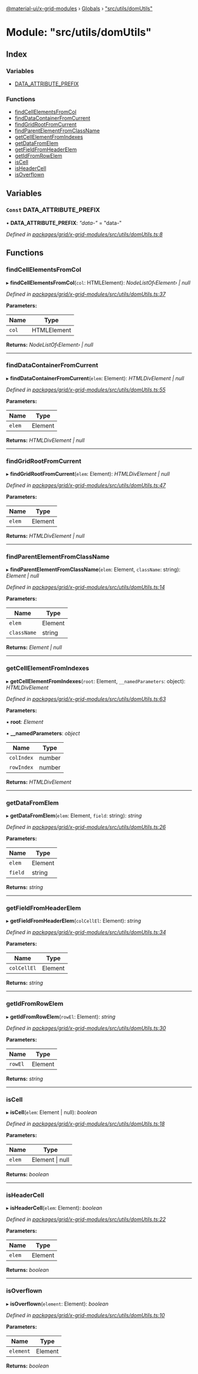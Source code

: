 [@material-ui/x-grid-modules](../README.md) › [Globals](../globals.md) › ["src/utils/domUtils"](_src_utils_domutils_.md)

# Module: "src/utils/domUtils"

## Index

### Variables

- [DATA_ATTRIBUTE_PREFIX](_src_utils_domutils_.md#const-data_attribute_prefix)

### Functions

- [findCellElementsFromCol](_src_utils_domutils_.md#findcellelementsfromcol)
- [findDataContainerFromCurrent](_src_utils_domutils_.md#finddatacontainerfromcurrent)
- [findGridRootFromCurrent](_src_utils_domutils_.md#findgridrootfromcurrent)
- [findParentElementFromClassName](_src_utils_domutils_.md#findparentelementfromclassname)
- [getCellElementFromIndexes](_src_utils_domutils_.md#getcellelementfromindexes)
- [getDataFromElem](_src_utils_domutils_.md#getdatafromelem)
- [getFieldFromHeaderElem](_src_utils_domutils_.md#getfieldfromheaderelem)
- [getIdFromRowElem](_src_utils_domutils_.md#getidfromrowelem)
- [isCell](_src_utils_domutils_.md#iscell)
- [isHeaderCell](_src_utils_domutils_.md#isheadercell)
- [isOverflown](_src_utils_domutils_.md#isoverflown)

## Variables

### `Const` DATA_ATTRIBUTE_PREFIX

• **DATA_ATTRIBUTE_PREFIX**: _"data-"_ = "data-"

_Defined in [packages/grid/x-grid-modules/src/utils/domUtils.ts:8](https://github.com/mui-org/material-ui-x/blob/a679779/packages/grid/x-grid-modules/src/utils/domUtils.ts#L8)_

## Functions

### findCellElementsFromCol

▸ **findCellElementsFromCol**(`col`: HTMLElement): _NodeListOf‹Element› | null_

_Defined in [packages/grid/x-grid-modules/src/utils/domUtils.ts:37](https://github.com/mui-org/material-ui-x/blob/a679779/packages/grid/x-grid-modules/src/utils/domUtils.ts#L37)_

**Parameters:**

| Name  | Type        |
| ----- | ----------- |
| `col` | HTMLElement |

**Returns:** _NodeListOf‹Element› | null_

---

### findDataContainerFromCurrent

▸ **findDataContainerFromCurrent**(`elem`: Element): _HTMLDivElement | null_

_Defined in [packages/grid/x-grid-modules/src/utils/domUtils.ts:55](https://github.com/mui-org/material-ui-x/blob/a679779/packages/grid/x-grid-modules/src/utils/domUtils.ts#L55)_

**Parameters:**

| Name   | Type    |
| ------ | ------- |
| `elem` | Element |

**Returns:** _HTMLDivElement | null_

---

### findGridRootFromCurrent

▸ **findGridRootFromCurrent**(`elem`: Element): _HTMLDivElement | null_

_Defined in [packages/grid/x-grid-modules/src/utils/domUtils.ts:47](https://github.com/mui-org/material-ui-x/blob/a679779/packages/grid/x-grid-modules/src/utils/domUtils.ts#L47)_

**Parameters:**

| Name   | Type    |
| ------ | ------- |
| `elem` | Element |

**Returns:** _HTMLDivElement | null_

---

### findParentElementFromClassName

▸ **findParentElementFromClassName**(`elem`: Element, `className`: string): _Element | null_

_Defined in [packages/grid/x-grid-modules/src/utils/domUtils.ts:14](https://github.com/mui-org/material-ui-x/blob/a679779/packages/grid/x-grid-modules/src/utils/domUtils.ts#L14)_

**Parameters:**

| Name        | Type    |
| ----------- | ------- |
| `elem`      | Element |
| `className` | string  |

**Returns:** _Element | null_

---

### getCellElementFromIndexes

▸ **getCellElementFromIndexes**(`root`: Element, `__namedParameters`: object): _HTMLDivElement_

_Defined in [packages/grid/x-grid-modules/src/utils/domUtils.ts:63](https://github.com/mui-org/material-ui-x/blob/a679779/packages/grid/x-grid-modules/src/utils/domUtils.ts#L63)_

**Parameters:**

▪ **root**: _Element_

▪ **\_\_namedParameters**: _object_

| Name       | Type   |
| ---------- | ------ |
| `colIndex` | number |
| `rowIndex` | number |

**Returns:** _HTMLDivElement_

---

### getDataFromElem

▸ **getDataFromElem**(`elem`: Element, `field`: string): _string_

_Defined in [packages/grid/x-grid-modules/src/utils/domUtils.ts:26](https://github.com/mui-org/material-ui-x/blob/a679779/packages/grid/x-grid-modules/src/utils/domUtils.ts#L26)_

**Parameters:**

| Name    | Type    |
| ------- | ------- |
| `elem`  | Element |
| `field` | string  |

**Returns:** _string_

---

### getFieldFromHeaderElem

▸ **getFieldFromHeaderElem**(`colCellEl`: Element): _string_

_Defined in [packages/grid/x-grid-modules/src/utils/domUtils.ts:34](https://github.com/mui-org/material-ui-x/blob/a679779/packages/grid/x-grid-modules/src/utils/domUtils.ts#L34)_

**Parameters:**

| Name        | Type    |
| ----------- | ------- |
| `colCellEl` | Element |

**Returns:** _string_

---

### getIdFromRowElem

▸ **getIdFromRowElem**(`rowEl`: Element): _string_

_Defined in [packages/grid/x-grid-modules/src/utils/domUtils.ts:30](https://github.com/mui-org/material-ui-x/blob/a679779/packages/grid/x-grid-modules/src/utils/domUtils.ts#L30)_

**Parameters:**

| Name    | Type    |
| ------- | ------- |
| `rowEl` | Element |

**Returns:** _string_

---

### isCell

▸ **isCell**(`elem`: Element | null): _boolean_

_Defined in [packages/grid/x-grid-modules/src/utils/domUtils.ts:18](https://github.com/mui-org/material-ui-x/blob/a679779/packages/grid/x-grid-modules/src/utils/domUtils.ts#L18)_

**Parameters:**

| Name   | Type                |
| ------ | ------------------- |
| `elem` | Element &#124; null |

**Returns:** _boolean_

---

### isHeaderCell

▸ **isHeaderCell**(`elem`: Element): _boolean_

_Defined in [packages/grid/x-grid-modules/src/utils/domUtils.ts:22](https://github.com/mui-org/material-ui-x/blob/a679779/packages/grid/x-grid-modules/src/utils/domUtils.ts#L22)_

**Parameters:**

| Name   | Type    |
| ------ | ------- |
| `elem` | Element |

**Returns:** _boolean_

---

### isOverflown

▸ **isOverflown**(`element`: Element): _boolean_

_Defined in [packages/grid/x-grid-modules/src/utils/domUtils.ts:10](https://github.com/mui-org/material-ui-x/blob/a679779/packages/grid/x-grid-modules/src/utils/domUtils.ts#L10)_

**Parameters:**

| Name      | Type    |
| --------- | ------- |
| `element` | Element |

**Returns:** _boolean_
